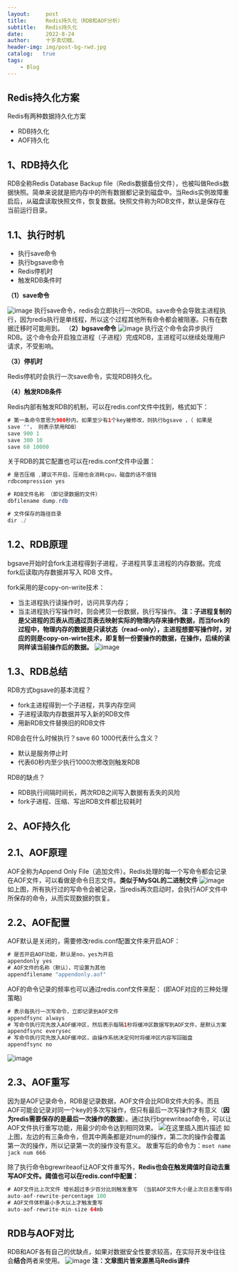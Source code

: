 ```yaml
---
layout:     post
title:      Redis持久化（RDB和AOF分析）
subtitle:   Redis持久化
date:       2022-8-24
author:     十岁卖切糕、
header-img: img/post-bg-rwd.jpg
catalog:   true
tags:
    - Blog
---
```

## Redis持久化方案
Redis有两种数据持久化方案

 - RDB持久化
 - AOF持久化
 ## 1、RDB持久化
 RDB全称Redis Database Backup file（Redis数据备份文件），也被叫做Redis数据快照。简单来说就是把内存中的所有数据都记录到磁盘中。当Redis实例故障重启后，从磁盘读取快照文件，恢复数据。快照文件称为RDB文件，默认是保存在当前运行目录。

## 1.1、执行时机

 - 执行save命令
 - 执行bgsave命令
 - Redis停机时
 - 触发RDB条件时
 
**（1）save命令**

![image](https://user-images.githubusercontent.com/91970899/186367908-05822930-fdd5-4b63-9f21-5095b3ec6286.png)
执行save命令，redis会立即执行一次RDB。save命令会导致主进程执行，因为redis执行是单线程，所以这个过程其他所有命令都会被阻塞。只有在数据迁移时可能用到。
（**2）bgsave命令**
![image](https://user-images.githubusercontent.com/91970899/186368084-693585e5-b91c-4cea-b3c0-d20aea99d13e.png)
执行这个命令会异步执行RDB。这个命令会开启独立进程（子进程）完成RDB，主进程可以继续处理用户请求，不受影响。

**（3）停机时**

Redis停机时会执行一次save命令，实现RDB持久化。

**（4）触发RDB条件**

Redis内部有触发RDB的机制，可以在redis.conf文件中找到，格式如下：

```java
# 第一条命令意思为900秒内，如果至少有1个key被修改，则执行bgsave ，（ 如果是
save ""， 则表示禁用RDB）
save 900 1  
save 300 10  
save 60 10000 
```
关于RDB的其它配置也可以在redis.conf文件中设置：

```java
# 是否压缩 ,建议不开启，压缩也会消耗cpu，磁盘的话不值钱
rdbcompression yes

# RDB文件名称 （即记录数据的文件）
dbfilename dump.rdb  

# 文件保存的路径目录
dir ./ 
```

## 1.2、RDB原理
bgsave开始时会fork主进程得到子进程，子进程共享主进程的内存数据。完成fork后读取内存数据并写入 RDB 文件。

fork采用的是copy-on-write技术：

- 当主进程执行读操作时，访问共享内存；
- 当主进程执行写操作时，则会拷贝一份数据，执行写操作。
**注：子进程复制的是父进程的页表从而通过页表去映射实际的物理内存来操作数据，而当fork的过程中，物理内存的数据是只读状态（read-only），主进程想要写操作时，对应的则是copy-on-wirte技术，即复制一份要操作的数据，在操作，后续的读同样读当前操作后的数据。**
![image](https://user-images.githubusercontent.com/91970899/186368367-f5670bf5-bb4f-4aab-ad89-206857aa3a55.png)
## 1.3、RDB总结
RDB方式bgsave的基本流程？

- fork主进程得到一个子进程，共享内存空间
- 子进程读取内存数据并写入新的RDB文件
- 用新RDB文件替换旧的RDB文件

RDB会在什么时候执行？save 60 1000代表什么含义？

- 默认是服务停止时
- 代表60秒内至少执行1000次修改则触发RDB

RDB的缺点？

- RDB执行间隔时间长，两次RDB之间写入数据有丢失的风险
- fork子进程、压缩、写出RDB文件都比较耗时

## 2、AOF持久化

## 2.1、AOF原理
AOF全称为Append Only File（追加文件）。Redis处理的每一个写命令都会记录在AOF文件，可以看做是命令日志文件。**类似于MySQL的二进制文件**
![image](https://user-images.githubusercontent.com/91970899/186368503-9ae5652e-f22b-4ba0-8e08-c43489b4b20f.png)
如上图，所有执行过的写命令会被记录，当redis再次启动时，会执行AOF文件中所保存的命令，从而实现数据的恢复。
## 2.2、AOF配置
AOF默认是关闭的，需要修改redis.conf配置文件来开启AOF：

```java
# 是否开启AOF功能，默认是no，yes为开启
appendonly yes
# AOF文件的名称（默认），可设置为其他
appendfilename "appendonly.aof"
```

AOF的命令记录的频率也可以通过redis.conf文件来配：
(即AOF对应的三种处理策略)
```java
# 表示每执行一次写命令，立即记录到AOF文件
appendfsync always 
# 写命令执行完先放入AOF缓冲区，然后表示每隔1秒将缓冲区数据写到AOF文件，是默认方案
appendfsync everysec 
# 写命令执行完先放入AOF缓冲区，由操作系统决定何时将缓冲区内容写回磁盘
appendfsync no
```
![image](https://user-images.githubusercontent.com/91970899/186368605-484ccbe3-7521-4322-b063-1245d81eaeaf.png)
## 2.3、AOF重写
因为是AOF记录命令，RDB是记录数据，AOF文件会比RDB文件大的多。而且AOF可能会记录对同一个key的多次写操作，但只有最后一次写操作才有意义（**因为redis需要保存的是最后一次操作的数据**）。通过执行bgrewriteaof命令，可以让AOF文件执行重写功能，用最少的命令达到相同效果。
![在这里插入图片描述](https://img-blog.csdnimg.cn/a9f9b719d8fa45d692fd730f04a4ee04.png#pic_center)
如上图，左边的有三条命令，但其中两条都是对num的操作，第二次的操作会覆盖第一次的操作，所以记录第一次的操作没有意义。
故重写后的命令为：`mset name jack num 666 `


除了执行命令bgrewriteaof让AOF文件重写外，**Redis也会在触发阈值时自动去重写AOF文件。阈值也可以在redis.conf中配置：**

```java
# AOF文件比上次文件 增长超过多少百分比则触发重写 （当前AOF文件大小是上次日志重写得到AOF文件大小的二倍（设置为100）时）
auto-aof-rewrite-percentage 100
# AOF文件体积最小多大以上才触发重写 
auto-aof-rewrite-min-size 64mb 
```

## RDB与AOF对比
RDB和AOF各有自己的优缺点，如果对数据安全性要求较高，在实际开发中往往会**结合**两者来使用。
![image](https://user-images.githubusercontent.com/91970899/186368700-bb73f27d-faf1-4474-b3f0-75401616c043.png)
**注：文章图片皆来源黑马Redis课件**




